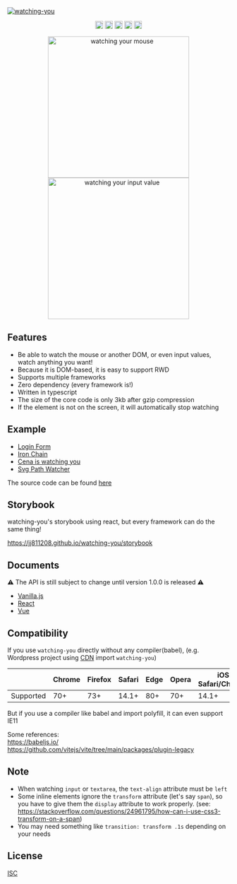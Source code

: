 <a href="https://github.com/jj811208/watching-you">
  <img alt="watching-you" src="https://socialify.git.ci/jj811208/watching-you/image?description=1&descriptionEditable=Watching-you%20is%20a%20javascript%20library%20for%20building%20animations%20that%20watch%20anything%20on%20DOM.&font=Inter&language=1&logo=https%3A%2F%2Femojipedia-us.s3.dualstack.us-west-1.amazonaws.com%2Fthumbs%2F120%2Fapple%2F325%2Feyes_1f440.png&pattern=Charlie%20Brown&theme=Dark"/>
</a>

<p align="center">
  <a href="https://www.npmjs.com/package/watching-you"><img src="https://badge.fury.io/js/watching-you.svg" alt="npm version" height="18"></a>
  <a href="https://github.com/jj811208/watching-you/actions/workflows/deploy-page.yml"><img src="https://github.com/jj811208/watching-you/actions/workflows/deploy-page.yml/badge.svg" alt="deploy-page" height="18"></a>
  <a href="https://github.com/jj811208/watching-you/actions/workflows/npm-publish-core.yml"><img src="https://github.com/jj811208/watching-you/actions/workflows/npm-publish-core.yml/badge.svg" alt="npm-publish-core" height="18"></a>
  <a href="https://github.com/jj811208/watching-you/actions/workflows/npm-publish-react.yml"><img src="https://github.com/jj811208/watching-you/actions/workflows/npm-publish-react.yml/badge.svg" alt="npm-publish-react" height="18"></a>
  <a href="https://github.com/jj811208/watching-you/actions/workflows/npm-publish-vue.yml"><img src="https://github.com/jj811208/watching-you/actions/workflows/npm-publish-vue.yml/badge.svg" alt="npm-publish-vue" height="18"></a>
</p>

<p align="center">
  <img alt="watching your mouse" src="https://github.com/jj811208/watching-you/blob/main/.github/static/1.gif" height="320" />
  <img alt="watching your input value" src="https://github.com/jj811208/watching-you/blob/main/.github/static/2.gif" height="320" />
</p>

## Features

- Be able to watch the mouse or another DOM, or even input values, watch anything you want!
- Because it is DOM-based, it is easy to support RWD
- Supports multiple frameworks
- Zero dependency (every framework is!)
- Written in typescript
- The size of the core code is only 3kb after gzip compression
- If the element is not on the screen, it will automatically stop watching

## Example

- <a href="https://jj811208.github.io/watching-you/#/example/login" target="_blank">Login Form</a>
- <a href="https://jj811208.github.io/watching-you/#/example/iron-chain" target="_blank">Iron Chain</a>
- <a href="https://jj811208.github.io/watching-you/#/example/cena" target="_blank">Cena is watching you</a>
- <a href="https://jj811208.github.io/watching-you/#/example/svg-path" target="_blank">Svg Path Watcher</a>

The source code can be found <a href="https://github.com/jj811208/watching-you/blob/main/packages/website/README.md" target="_blank">here</a>

## Storybook

watching-you's storybook using react, but every framework can do the same thing!

<a href="https://jj811208.github.io/watching-you/storybook" target="_blank">https://jj811208.github.io/watching-you/storybook</a>

## Documents

⚠️ The API is still subject to change until version 1.0.0 is released ⚠️

- [Vanilla.js](https://github.com/jj811208/watching-you/tree/main/packages/core)
- [React](https://github.com/jj811208/watching-you/tree/main/packages/react)
- [Vue](https://github.com/jj811208/watching-you/tree/main/packages/vue)

## Compatibility

If you use `watching-you` directly without any compiler(babel), (e.g. Wordpress project using [CDN](https://cdn.jsdelivr.net/npm/watching-you/dist/watching-you.umd.cjs) import `watching-you`)

|           | Chrome | Firefox | Safari | Edge | Opera | iOS Safari/Chrome | Android Chrome |
|-----------|--------|---------|--------|------|-------|-------------------|----------------|
| Supported |   70+  |   73+   |  14.1+ |  80+ |  70+  |        14.1+      |        ✔       |

But if you use a compiler like babel and import polyfill, it can even support IE11

Some references: <br/>
https://babeljs.io/ <br/>
https://github.com/vitejs/vite/tree/main/packages/plugin-legacy

## Note

- When watching `input` or `textarea`, the `text-align` attribute must be `left`
- Some inline elements ignore the `transform` attribute (let's say `span`), so you have to give them the `display` attribute to work properly. (see: https://stackoverflow.com/questions/24961795/how-can-i-use-css3-transform-on-a-span)
- You may need something like `transition: transform .1s` depending on your needs

## License

[ISC](https://github.com/jj811208/watching-you/blob/main/LICENSE.md)
